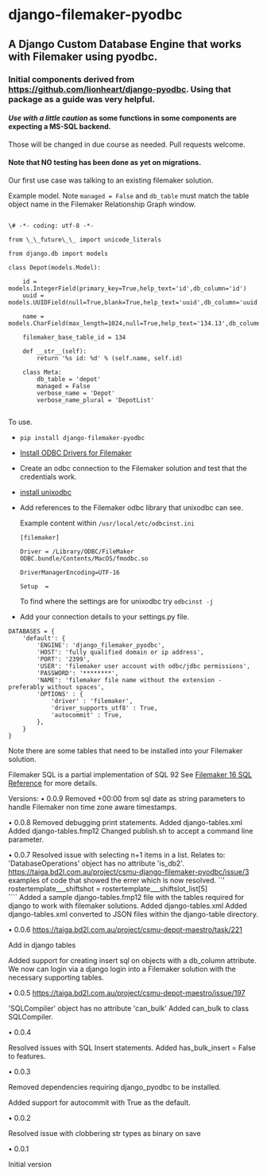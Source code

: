# django-filemaker-pyodbc

## A Django Custom Database Engine that works with Filemaker using pyodbc.

### Initial components derived from https://github.com/lionheart/django-pyodbc. Using that package as a guide was very helpful.

#### <i>Use with a little caution</i> as some functions in some components are expecting a MS-SQL backend. 
Those will be changed in due course as needed. Pull requests welcome.

#### Note that <b>NO</b> testing has been done as yet on migrations.
Our first use case was talking to an existing filemaker solution.


Example model. Note `managed = False` and `db_table` must match the table object name in the Filemaker Relationship Graph window.

```

\# -*- coding: utf-8 -*-

from \_\_future\_\_ import unicode_literals

from django.db import models

class Depot(models.Model):

    id = models.IntegerField(primary_key=True,help_text='id',db_column='id') 
    uuid = models.UUIDField(null=True,blank=True,help_text='uuid',db_column='uuid',db_index=True,unique=True) 
    
    name = models.CharField(max_length=1024,null=True,help_text='134.13',db_column='depot_name',db_index=True)

    filemaker_base_table_id = 134

    def __str__(self):
        return '%s id: %d' % (self.name, self.id)

    class Meta:
        db_table = 'depot'
        managed = False
        verbose_name = 'Depot'
        verbose_name_plural = 'DepotList'


```


To use.

* `pip install django-filemaker-pyodbc`
* [Install ODBC Drivers for Filemaker](https://fmhelp.filemaker.com/docs/edition/en/fm_odbc_jdbc_guide.pdf)
* Create an odbc connection to the Filemaker solution and test that the credentials work.
* [install unixodbc](https://duckduckgo.com/?q=install+unixodbc)
* Add references to the Filemaker odbc library that unixodbc can see.

	Example content within `/usr/local/etc/odbcinst.ini`

	
	`[filemaker]`
	
	`Driver = /Library/ODBC/FileMaker ODBC.bundle/Contents/MacOS/fmodbc.so`
	
	`DriverManagerEncoding=UTF-16`
	
	`Setup  = `
	


	To find where the settings are for unixodbc try `odbcinst -j`
	

* Add your connection details to your settings.py file.

``` 
DATABASES = {
    'default': {
        'ENGINE': 'django_filemaker_pyodbc',
        'HOST': 'fully qualified domain or ip address',
        'PORT': '2399',
        'USER': 'filemaker user account with odbc/jdbc permissions',
        'PASSWORD': '********',
        'NAME': 'filemaker file name without the extension - preferably without spaces',
        'OPTIONS' : {
            'driver' : 'filemaker',
            'driver_supports_utf8' : True,
			'autocommit' : True,
        },
    }
}
```

Note there are some tables that need to be installed into your Filemaker solution.



Filemaker SQL is a partial implementation of SQL 92
See [Filemaker 16 SQL Reference](https://fmhelp.filemaker.com/docs/16/en/fm16_sql_reference.pdf) for more details.

Versions:
• 0.0.9 Removed +00:00 from sql date as string parameters to handle Filemaker non time zone aware timestamps.

• 0.0.8 Removed debugging print statements.
		Added django-tables.xml
		Added django-tables.fmp12
		Changed publish.sh to accept a command line parameter.

• 0.0.7 Resolved issue with selecting n+1 items in a list.
        Relates to: 'DatabaseOperations' object has no attribute 'is_db2'.
		https://taiga.bd2l.com.au/project/csmu-django-filemaker-pyodbc/issue/3
		examples of code that showed the errer which is now resolved.
		``'
		rostertemplate___shiftshot = rostertemplate___shiftslot_list[5]                             
		````
		Added a sample django-tables.fmp12 file with the tables required for django to work with filemaker solutions.
		Added django-tables.xml
		Added django-tables.xml converted to JSON files within the django-table directory.

• 0.0.6 https://taiga.bd2l.com.au/project/csmu-depot-maestro/task/221
    
  Add in django tables
    
  Added support for creating insert sql on objects with a db_column attribute.
  We now can login via a django login into a Filemaker solution with the necessary supporting tables.
			
• 0.0.5 https://taiga.bd2l.com.au/project/csmu-depot-maestro/issue/197

  'SQLCompiler' object has no attribute 'can_bulk'
  Added can_bulk to class SQLCompiler.

• 0.0.4

  Resolved issues with SQL Insert statements.
  Added has_bulk_insert = False to features.

• 0.0.3

  Removed dependencies requiring django_pyodbc to be installed.
  
  Added support for autocommit with True as the default.
    
• 0.0.2 

  Resolved issue with clobbering str types as binary on save
  
• 0.0.1 

  Initial version